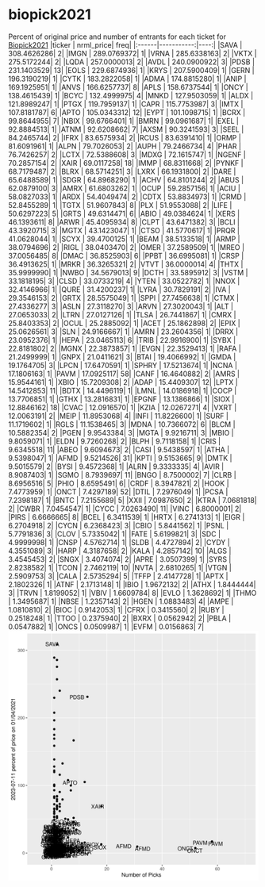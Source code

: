 # biopick2021
Percent of original price and number of entrants for each ticket for [Biopick2021](https://twitter.com/hashtag/Biopick2021)
|ticker |  nrml_price| freq|
|:------|-----------:|----:|
|SAVA   | 308.4626286|    2|
|IMGN   | 289.0769372|    1|
|VRNA   | 285.6338163|    2|
|VKTX   | 275.5172244|    2|
|LQDA   | 257.0000013|    2|
|AVDL   | 240.0900922|    3|
|PDSB   | 231.1403529|   13|
|EOLS   | 229.6874936|    1|
|KRYS   | 207.5900409|    1|
|GERN   | 196.3190219|    1|
|CYTK   | 183.2822058|    1|
|ADMA   | 174.8815280|    1|
|ANIP   | 169.1925951|    1|
|ANVS   | 166.6257737|    8|
|APLS   | 158.6737544|    1|
|ONCY   | 138.4615439|    1|
|BCYC   | 132.4999975|    4|
|MNKD   | 127.9503059|    1|
|ALDX   | 121.8989247|    1|
|PTGX   | 119.7959137|    1|
|CAPR   | 115.7753987|    3|
|IMTX   | 107.8181787|    6|
|APTO   | 105.0343312|   12|
|EYPT   | 101.1098715|    1|
|BCRX   |  99.8644955|    7|
|NBIX   |  99.6766401|    1|
|BMRN   |  99.0961687|    1|
|EXEL   |  92.8884513|    1|
|ATNM   |  92.6208662|    7|
|AXSM   |  90.3241593|    3|
|SEEL   |  84.2465744|    2|
|IFRX   |  83.6575934|    2|
|RCUS   |  83.6391410|    1|
|ORMP   |  81.6091961|    1|
|ALPN   |  79.7026053|    2|
|AUPH   |  79.2466734|    4|
|PHAR   |  76.7426257|    2|
|LCTX   |  72.5388608|    3|
|MDXG   |  72.1615747|    1|
|NGENF  |  70.2857154|    2|
|XAIR   |  69.0117258|   18|
|IMMP   |  68.8311668|    2|
|PYNKF  |  68.7179487|    2|
|BLRX   |  68.5714251|    3|
|LXRX   |  66.1931800|    2|
|DARE   |  65.6488589|    1|
|SDGR   |  64.8968290|    1|
|ACHV   |  64.8101244|    2|
|ABUS   |  62.0879100|    3|
|AMRX   |  61.6803262|    1|
|OCUP   |  59.2857156|    1|
|ACIU   |  58.0827033|    1|
|ARDX   |  54.4049474|    2|
|CDTX   |  53.8834973|    1|
|CRMD   |  52.8455289|    1|
|TGTX   |  51.9607843|    8|
|PLX    |  51.9553088|    2|
|LIFE   |  50.6297223|    5|
|GRTS   |  49.6314471|    6|
|ABIO   |  49.0384624|    1|
|XERS   |  46.1393611|    8|
|ARWR   |  45.4095934|    8|
|CLPT   |  43.6471382|    3|
|BCLI   |  43.3920715|    3|
|MGTX   |  43.1423047|    1|
|CTSO   |  41.5770617|    1|
|PRQR   |  41.0628044|    1|
|SCYX   |  39.4700125|    1|
|BEAM   |  38.5133518|    1|
|ARMP   |  38.0794696|    2|
|RIGL   |  38.0403470|    2|
|OMER   |  37.2589509|    1|
|MREO   |  37.0056485|    8|
|DMAC   |  36.8525903|    6|
|PPBT   |  36.6995081|    1|
|CRSP   |  36.4913625|    1|
|MRKR   |  36.3265321|    2|
|VTVT   |  36.0000014|    4|
|THTX   |  35.9999990|    1|
|NWBO   |  34.5679013|    9|
|DCTH   |  33.5895912|    3|
|VSTM   |  33.1818195|    3|
|CLSD   |  33.0733219|    4|
|YTEN   |  33.0522782|    1|
|NNOX   |  32.4146966|    1|
|QURE   |  31.4200237|    1|
|LYRA   |  30.7829191|    2|
|IVA    |  29.3546153|    2|
|GRTX   |  28.5575049|    1|
|SPPI   |  27.7456638|    1|
|CTMX   |  27.4336277|    3|
|ASLN   |  27.3118270|    3|
|ARVN   |  27.3020043|    1|
|ALT    |  27.0653033|    2|
|LTRN   |  27.0127126|    1|
|TLSA   |  26.7441867|    1|
|CMRX   |  25.8403353|    2|
|OCUL   |  25.2885092|    1|
|ACET   |  25.1862898|    2|
|EPIX   |  25.0626561|    3|
|SLN    |  24.9166667|    1|
|AMRN   |  23.2604356|    1|
|DRRX   |  23.0952376|    1|
|HEPA   |  23.0465113|    6|
|TRIB   |  22.9916900|    1|
|SYBX   |  22.8181802|    2|
|MGNX   |  22.3873857|    1|
|EVGN   |  22.3529413|    1|
|RAFA   |  21.2499999|    1|
|GNPX   |  21.0411621|    3|
|BTAI   |  19.4066992|    1|
|GMDA   |  19.1764705|    3|
|LPCN   |  17.6470591|    1|
|SPHRY  |  17.5213674|    1|
|NCNA   |  17.1806163|    1|
|PAVM   |  17.0925117|   58|
|CANF   |  16.4640882|    2|
|AMRS   |  15.9544161|    1|
|XBIO   |  15.7209308|    2|
|ADAP   |  15.4409307|   12|
|LPTX   |  14.5412853|   11|
|BDTX   |  14.4496119|    1|
|LMNL   |  14.0186918|    1|
|COCP   |  13.7706851|    1|
|GTHX   |  13.2816831|    1|
|EPGNF  |  13.1386866|    1|
|SIOX   |  12.8846162|   18|
|CVAC   |  12.0916570|    1|
|KZIA   |  12.0267271|    4|
|VXRT   |  12.0063191|    2|
|MEIP   |  11.8953068|    4|
|INFI   |  11.8226600|    1|
|SURF   |  11.1719602|    1|
|RGLS   |  11.1538465|    3|
|MDNA   |  10.7366072|    6|
|BLCM   |  10.5882354|    2|
|PGEN   |   9.9543384|    3|
|MGTA   |   9.9216711|    3|
|MBIO   |   9.8059071|    1|
|ELDN   |   9.7260268|    2|
|BLPH   |   9.7118158|    1|
|CRIS   |   9.6345518|   11|
|ABEO   |   9.6094673|    2|
|CASI   |   9.5438597|    1|
|ATHA   |   9.5398047|    1|
|AFMD   |   9.5214526|   31|
|KPTI   |   9.5153665|    9|
|DMTK   |   9.5015579|    2|
|BYSI   |   9.4572368|    1|
|ALRN   |   9.3333335|    4|
|AVIR   |   8.9087403|    1|
|SGMO   |   8.7939697|   11|
|BNGO   |   8.7500002|    7|
|CLRB   |   8.6956516|    5|
|PHIO   |   8.6595491|    6|
|CRDF   |   8.3947821|    2|
|HOOK   |   7.4773959|    1|
|ONCT   |   7.4297189|   52|
|DTIL   |   7.2976049|    1|
|PCSA   |   7.2398187|    1|
|BNTC   |   7.2155689|    5|
|XXII   |   7.0987650|    2|
|KTRA   |   7.0681818|    2|
|CWBR   |   7.0454547|    1|
|CYCC   |   7.0263490|   11|
|VINC   |   6.8000001|    2|
|PIRS   |   6.6666665|    8|
|BCEL   |   6.3411539|    1|
|HRTX   |   6.2741313|    1|
|EIGR   |   6.2704918|    2|
|CYCN   |   6.2368423|    3|
|CBIO   |   5.8441562|    1|
|PSNL   |   5.7791836|    3|
|CLOV   |   5.7335042|    1|
|FATE   |   5.6199821|    3|
|SDC    |   4.9999998|    1|
|CNSP   |   4.5762714|    1|
|SLDB   |   4.4727894|    2|
|CYDY   |   4.3551089|    3|
|HARP   |   4.3187658|    2|
|KALA   |   4.2857142|   10|
|ALGS   |   3.4545453|    2|
|SNGX   |   3.4074074|    2|
|APRE   |   3.0507399|    1|
|SYRS   |   2.8238582|    1|
|TCON   |   2.7462119|   10|
|NVTA   |   2.6810265|    1|
|VTGN   |   2.5909753|    3|
|CALA   |   2.5735294|    5|
|TFFP   |   2.4147728|    1|
|APTX   |   2.1802326|    1|
|ATNF   |   2.1713148|    1|
|IBIO   |   1.9672132|    2|
|ATHX   |   1.8444444|    3|
|TRVN   |   1.8199052|    1|
|VBIV   |   1.6609784|    8|
|EVLO   |   1.3628692|    1|
|THMO   |   1.3495687|    1|
|NBSE   |   1.2357143|    2|
|HGEN   |   1.0883483|    4|
|AMPE   |   1.0810810|    2|
|BIOC   |   0.9142053|    1|
|CFRX   |   0.3415560|    2|
|RUBY   |   0.2518248|    1|
|TTOO   |   0.2375940|    2|
|BXRX   |   0.0562942|    2|
|PBLA   |   0.0547882|    1|
|ONCS   |   0.0509987|    1|
|EVFM   |   0.0156863|    7|
![retvspicks](biopicks.png?raw=true)
